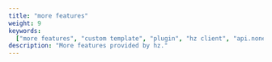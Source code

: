 ```yaml
---
title: "more features"
weight: 9
keywords:
  ["more features", "custom template", "plugin", "hz client", "api.none"]
description: "More features provided by hz."
---
```

